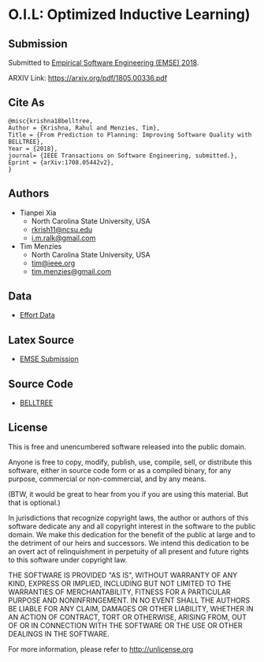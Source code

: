 # O.I.L: **Optimized Inductive Learning)**


## Submission 

Submitted to [Empirical Software Engineering (EMSE) 2018](https://link.springer.com/journal/10664). 

ARXIV Link: https://arxiv.org/pdf/1805.00336.pdf

## Cite As

```
@misc{krishna18belltree,
Author = {Krishna, Rahul and Menzies, Tim},
Title = {From Prediction to Planning: Improving Software Quality with BELLTREE},
Year = {2018},
journal= {IEEE Transactions on Software Engineering, submitted.},
Eprint = {arXiv:1708.05442v2},
}
```

## Authors

+ Tianpei Xia
  + North Carolina State University, USA
  + rkrish11@ncsu.edu  
  + i.m.ralk@gmail.com
+ Tim Menzies
  + North Carolina State University, USA
  + tim@ieee.org  
  + tim.menzies@gmail.com

## Data

+ [Effort Data](/src/data)

## Latex Source

+ [EMSE Submission](/docs/1708.05442/)

## Source Code

+ [BELLTREE](/src/)

## License

This is free and unencumbered software released into the public domain.

Anyone is free to copy, modify, publish, use, compile, sell, or distribute this software, either in source code form or as a compiled binary, for any purpose, commercial or non-commercial, and by any means.

(BTW, it would be great to hear from you if you are using this material. But that is optional.)

In jurisdictions that recognize copyright laws, the author or authors of this software dedicate any and all copyright interest in the software to the public domain. We make this dedication for the benefit of the public at large and to the detriment of our heirs and successors. We intend this dedication to be an overt act of relinquishment in perpetuity of all present and future rights to this software under copyright law.

THE SOFTWARE IS PROVIDED "AS IS", WITHOUT WARRANTY OF ANY KIND, EXPRESS OR IMPLIED, INCLUDING BUT NOT LIMITED TO THE WARRANTIES OF MERCHANTABILITY, FITNESS FOR A PARTICULAR PURPOSE AND NONINFRINGEMENT. IN NO EVENT SHALL THE AUTHORS BE LIABLE FOR ANY CLAIM, DAMAGES OR OTHER LIABILITY, WHETHER IN AN ACTION OF CONTRACT, TORT OR OTHERWISE, ARISING FROM, OUT OF OR IN CONNECTION WITH THE SOFTWARE OR THE USE OR OTHER DEALINGS IN THE SOFTWARE.

For more information, please refer to http://unlicense.org
